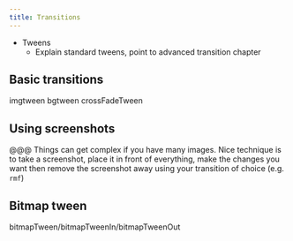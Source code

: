 ```yaml
---
title: Transitions
---
```


 - Tweens
   - Explain standard tweens, point to advanced transition chapter

## Basic transitions

imgtween
bgtween
crossFadeTween

## Using screenshots

@@@ Things can get complex if you have many images. Nice technique is to take a screenshot, place it in front of everything, make the changes you want then remove the screenshot away using your transition of choice (e.g. `rmf`)

## Bitmap tween

bitmapTween/bitmapTweenIn/bitmapTweenOut
